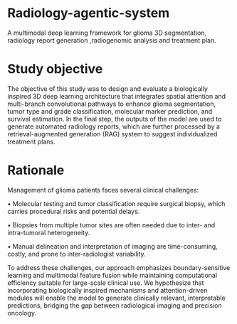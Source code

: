 # Radiology-agentic-system
A multimodal  deep learning framework for glioma 3D segmentation, radiology report generation ,radiogenomic analysis  and treatment plan.
# Study objective  

The objective of this study was to design and evaluate a biologically inspired 3D deep learning architecture that integrates spatial attention and multi-branch convolutional pathways to enhance glioma segmentation, tumor type and grade classification, molecular marker prediction, and survival estimation. In the final step, the outputs of the model are used to generate automated radiology reports, which are further processed by a retrieval-augmented generation (RAG) system to suggest individualized treatment plans.
# Rationale 
Management of glioma patients faces several clinical challenges:

•	Molecular testing and tumor classification require surgical biopsy, which carries procedural risks and potential delays.

•	Biopsies from multiple tumor sites are often needed due to inter- and intra-tumoral heterogeneity.

•	Manual delineation and interpretation of imaging are time-consuming, costly, and prone to inter-radiologist variability.

To address these challenges, our approach emphasizes boundary-sensitive learning and multimodal feature fusion while maintaining computational efficiency suitable for large-scale clinical use. We hypothesize that incorporating biologically inspired mechanisms and attention-driven modules will enable the model to generate clinically relevant, interpretable predictions, bridging the gap between radiological imaging and precision oncology.

